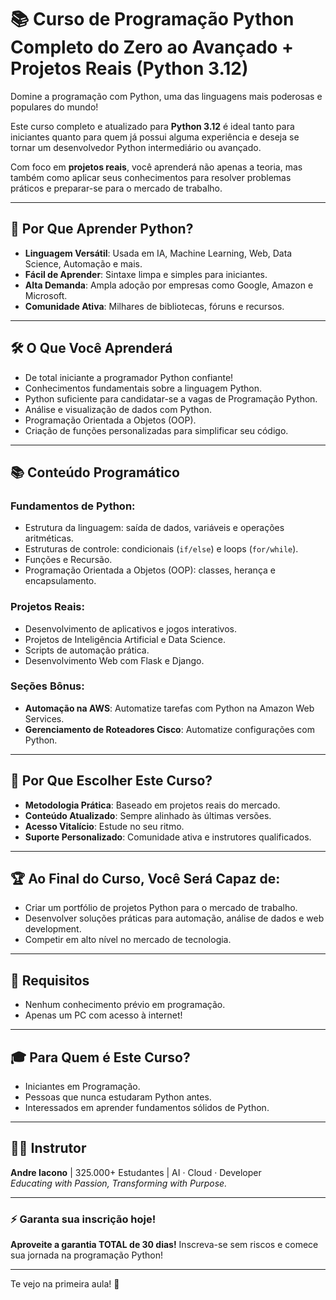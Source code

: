 
# 📚 Curso de Programação Python Completo do Zero ao Avançado + Projetos Reais (Python 3.12)

Domine a programação com Python, uma das linguagens mais poderosas e populares do mundo!

Este curso completo e atualizado para **Python 3.12** é ideal tanto para iniciantes quanto para quem já possui alguma experiência e deseja se tornar um desenvolvedor Python intermediário ou avançado.

Com foco em **projetos reais**, você aprenderá não apenas a teoria, mas também como aplicar seus conhecimentos para resolver problemas práticos e preparar-se para o mercado de trabalho.

---

## 🚀 Por Que Aprender Python?

- **Linguagem Versátil**: Usada em IA, Machine Learning, Web, Data Science, Automação e mais.
- **Fácil de Aprender**: Sintaxe limpa e simples para iniciantes.
- **Alta Demanda**: Ampla adoção por empresas como Google, Amazon e Microsoft.
- **Comunidade Ativa**: Milhares de bibliotecas, fóruns e recursos.

---

## 🛠️ O Que Você Aprenderá

- De total iniciante a programador Python confiante!
- Conhecimentos fundamentais sobre a linguagem Python.
- Python suficiente para candidatar-se a vagas de Programação Python.
- Análise e visualização de dados com Python.
- Programação Orientada a Objetos (OOP).
- Criação de funções personalizadas para simplificar seu código.

---

## 📚 Conteúdo Programático

### Fundamentos de Python:
- Estrutura da linguagem: saída de dados, variáveis e operações aritméticas.
- Estruturas de controle: condicionais (`if/else`) e loops (`for/while`).
- Funções e Recursão.
- Programação Orientada a Objetos (OOP): classes, herança e encapsulamento.

### Projetos Reais:
- Desenvolvimento de aplicativos e jogos interativos.
- Projetos de Inteligência Artificial e Data Science.
- Scripts de automação prática.
- Desenvolvimento Web com Flask e Django.

### Seções Bônus:
- **Automação na AWS**: Automatize tarefas com Python na Amazon Web Services.
- **Gerenciamento de Roteadores Cisco**: Automatize configurações com Python.

---

## 🎯 Por Que Escolher Este Curso?

- **Metodologia Prática**: Baseado em projetos reais do mercado.
- **Conteúdo Atualizado**: Sempre alinhado às últimas versões.
- **Acesso Vitalício**: Estude no seu ritmo.
- **Suporte Personalizado**: Comunidade ativa e instrutores qualificados.

---

## 🏆 Ao Final do Curso, Você Será Capaz de:

- Criar um portfólio de projetos Python para o mercado de trabalho.
- Desenvolver soluções práticas para automação, análise de dados e web development.
- Competir em alto nível no mercado de tecnologia.

---

## 📝 Requisitos

- Nenhum conhecimento prévio em programação.
- Apenas um PC com acesso à internet!

---

## 🎓 Para Quem é Este Curso?

- Iniciantes em Programação.
- Pessoas que nunca estudaram Python antes.
- Interessados em aprender fundamentos sólidos de Python.

---

## 👨‍🏫 Instrutor

**Andre Iacono** | 325.000+ Estudantes | AI · Cloud · Developer  
*Educating with Passion, Transforming with Purpose.*

---

### ⚡ Garanta sua inscrição hoje!

**Aproveite a garantia TOTAL de 30 dias!** Inscreva-se sem riscos e comece sua jornada na programação Python!

---

Te vejo na primeira aula! 🚀
